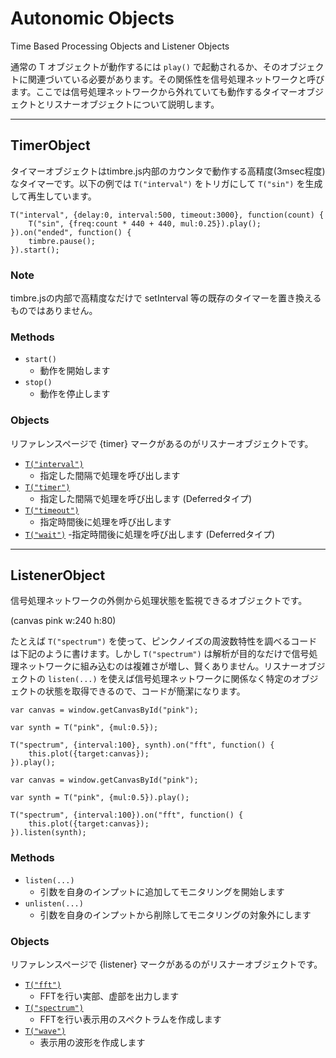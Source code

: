 Autonomic Objects
=================
Time Based Processing Objects and Listener Objects

通常の T オブジェクトが動作するには `play()` で起動されるか、そのオブジェクトに関連づいている必要があります。その関係性を信号処理ネットワークと呼びます。ここでは信号処理ネットワークから外れていても動作するタイマーオブジェクトとリスナーオブジェクトについて説明します。

- - -

## TimerObject ##
タイマーオブジェクトはtimbre.js内部のカウンタで動作する高精度(3msec程度)なタイマーです。以下の例では `T("interval")` をトリガにして `T("sin")` を生成して再生しています。

```timbre
T("interval", {delay:0, interval:500, timeout:3000}, function(count) {
    T("sin", {freq:count * 440 + 440, mul:0.25}).play();
}).on("ended", function() {
    timbre.pause();
}).start();
```

### Note ###
timbre.jsの内部で高精度なだけで setInterval 等の既存のタイマーを置き換えるものではありません。

### Methods ###
- `start()`
  - 動作を開始します
- `stop()`
  - 動作を停止します
  
### Objects ###
リファレンスページで {timer} マークがあるのがリスナーオブジェクトです。

- [`T("interval")`](/timbre.js/docs/ja/interval.html)
  - 指定した間隔で処理を呼び出します
- [`T("timer")`](/timbre.js/docs/ja/timer.html)
  - 指定した間隔で処理を呼び出します (Deferredタイプ)
- [`T("timeout")`](/timbre.js/docs/ja/timeout.html)
  - 指定時間後に処理を呼び出します
- [`T("wait")`](/timbre.js/docs/ja/wait.html)
  -指定時間後に処理を呼び出します (Deferredタイプ)

- - -

## ListenerObject ##
信号処理ネットワークの外側から処理状態を監視できるオブジェクトです。

(canvas pink w:240 h:80)

たとえば `T("spectrum")` を使って、ピンクノイズの周波数特性を調べるコードは下記のように書けます。しかし `T("spectrum")` は解析が目的なだけで信号処理ネットワークに組み込むのは複雑さが増し、賢くありません。リスナーオブジェクトの `listen(...)` を使えば信号処理ネットワークに関係なく特定のオブジェクトの状態を取得できるので、コードが簡潔になります。

```timbre
var canvas = window.getCanvasById("pink");

var synth = T("pink", {mul:0.5});

T("spectrum", {interval:100}, synth).on("fft", function() {
    this.plot({target:canvas});
}).play();
```

```timbre
var canvas = window.getCanvasById("pink");

var synth = T("pink", {mul:0.5}).play();

T("spectrum", {interval:100}).on("fft", function() {
    this.plot({target:canvas});
}).listen(synth);
```

### Methods ###
- `listen(...)`
  - 引数を自身のインプットに追加してモニタリングを開始します
- `unlisten(...)`
  - 引数を自身のインプットから削除してモニタリングの対象外にします
  
### Objects ###
リファレンスページで {listener} マークがあるのがリスナーオブジェクトです。

- [`T("fft")`](/timbre.js/docs/ja/fft.html)
  - FFTを行い実部、虚部を出力します
- [`T("spectrum")`](/timbre.js/docs/ja/fft.html)
  - FFTを行い表示用のスペクトラムを作成します
- [`T("wave")`](/timbre.js/docs/ja/wave.html)
  - 表示用の波形を作成します
